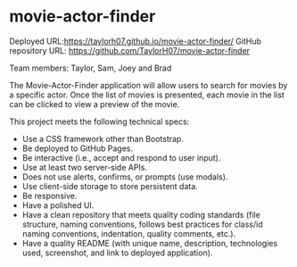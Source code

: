 # movie-actor-finder

Deployed URL:https://taylorh07.github.io/movie-actor-finder/
GitHub repository URL:  https://github.com/TaylorH07/movie-actor-finder

Team members:  Taylor, Sam, Joey and Brad

The Movie-Actor-Finder application will allow users to search for movies by a specific actor.  Once the list of movies is presented, each movie in the list can be clicked to view a preview of the movie.

This project meets the following technical specs:


* Use a CSS framework other than Bootstrap.
* Be deployed to GitHub Pages.
* Be interactive (i.e., accept and respond to user input).
* Use at least two server-side APIs.
* Does not use alerts, confirms, or prompts (use modals).
* Use client-side storage to store persistent data.
* Be responsive.
* Have a polished UI.
* Have a clean repository that meets quality coding standards (file structure, naming conventions, follows best practices for class/id naming conventions, indentation, quality comments, etc.).
* Have a quality README (with unique name, description, technologies used, screenshot, and link to deployed application).

